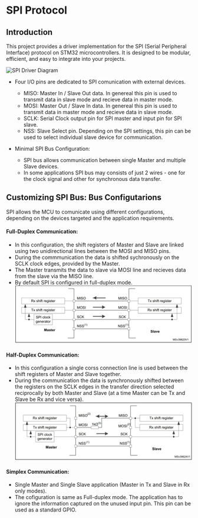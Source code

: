 
# SPI Protocol


## Introduction

This project provides a driver implementation for the SPI (Serial Peripheral Interface) protocol on STM32 microcontrollers. It is designed to be modular, efficient, and easy to integrate into your projects.

![SPI Driver Diagram](./assets/spi-driver-diagram.png)

- Four I/O pins are dedicated to SPI comunication with external devices.  
	- MISO: Master In / Slave Out data. In genereal this pin is used to transmit data in slave mode and recieve data in master mode.
	- MOSI: Master Out / Slave In data.  In genereal this pin is used to transmit data in master mode and recieve data in slave mode.
	- SCLK: Serial Clock output pin for SPI master and input pin for SPI slave.
	- NSS: Slave Select pin. Depending on the SPI settings, this pin can be used to  select individual  slave device for communication.

- Minimal SPI Bus Configuration:
	-  SPI bus allows communication between single Master and multiple Slave devices.
	- In some applications SPI bus may consists of just 2 wires - one for the clock signal and other for synchronous data transfer.

## Customizing SPI Bus: Bus Configutarions

SPI allows the MCU to comunicate using different configurations, depending on the devices targeted and the application requirements.
#### Full-Duplex Communication:
-  In this configuration, the shift registers of Master and Slave are linked using two unidirectional lines between the MOSI and MISO pins.
- During the commmunication the data is shifted sychronously on the SCLK clock edges, provided by the Master.
- The Master transmits the data to slave via MOSI line and recieves data from the slave via the MISO line.
- By default SPI is configured in full-duplex mode.
![Full Duplex](./assets/full_duplex.png)

#### Half-Duplex Communication:
- In this configuration a single corss connection line is used between the shift registers of Master and Slave together. 
- During the communication the data is synchronously shifted between the registers on the SCLK edges in the transfer direction selected reciprocally by both Master and Slave (at a time Master can be Tx and Slave be Rx and vice versa).  
![Half Duplex](./assets/half_duplex.png)

#### Simplex Communication:
- Single Master and Single Slave application (Master in Tx and Slave in Rx only modes).
- The cofiguration is same as Full-duplex mode. The application has to ignore the information captured on the unused input pin. This pin can be used as a standard GPIO.

